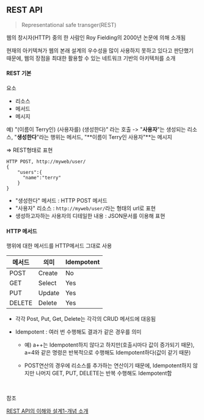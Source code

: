 ## REST API

>  Representational safe transger(REST)

웹의 창시자(HTTP) 중의 한 사람인 Roy Fielding의 2000년 논문에 의해 소개됨

현재의 아키텍쳐가 웹의 본래 설계의 우수성을 많이 사용하지 못하고 있다고 판단했기 때문에, 웹의 장점을 최대한 활용할 수 있는 네트워크 기반의 아키텍처를 소개



#### REST 기본

요소

- 리소스
- 메서드
- 메시지



예) "(이름이 Terry인) (사용자를) (생성한다)" 라는 호출 -> "**사용자**"는 생성되는 리소스, "**생성한다**"라는 행위는 메서드, "**이름이 Terry인 사용자"**는 메시지

=> REST형태로 표현

```
HTTP POST, http://myweb/user/
{		
	"users":{
      "name":"terry"
	}
}

```

- "생성한다" 메서드 : HTTP POST 메서드
- "사용자" 리소스 : `http://myweb/user/`라는 형태의 url로 표현
- 생성하고자하는 사용자의 디테일한 내용 : JSON문서를 이용해 표현



#### HTTP 메서드

행위에 대한 메서드를 HTTP메서드 그대로 사용

| 메서드    | 의미     | Idempotent |
| ------ | ------ | ---------- |
| POST   | Create | No         |
| GET    | Select | Yes        |
| PUT    | Update | Yes        |
| DELETE | Delete | Yes        |

- 각각 Post, Put, Get, Delete는 각각의 CRUD 메서드에 대응됨

- Idempotent : 여러 번 수행해도 결과가 같은 경우를 의미

  - 예) a++는 Idempotent하지 않다고 하지만(호출시마다 값이 증가되기 때문), a=4와 같은 명령은 반복적으로 수행해도 Idempotent하다(값이 같기 때문)

  - POST연산의 경우에 리소스를 추가하는 연산이기 때문에, Idempotent하지 않지만 나머지 GET, PUT, DELETE는 반복 수행해도 Idempotent함

    ​



참조

[REST API의 이해와 설계1-개념 소개](http://bcho.tistory.com/953)



